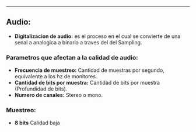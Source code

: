 
----
## Audio:
- **Digitalizacion de audio:**  es el proceso en el cual se convierte de una senal a analogica a binaria a traves del del Sampling.

### Parametros que afectan a la calidad de audio:
- **Frecuencia de muestreo:** Cantidad de muestras por segundo, equivalente a los hz de monitores.
- **Cantidad de bits por muestra:** Cantidad de bits por muestra (Profundidad de bits).
- **Numero de canales:** Stereo o mono.

### Muestreo:
- **8 bits** Calidad baja 

